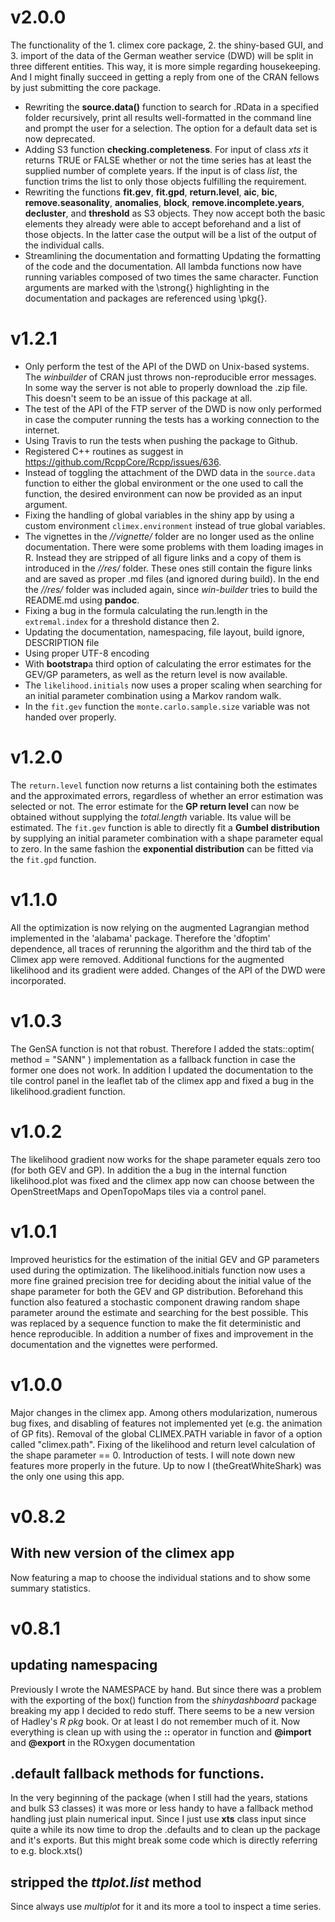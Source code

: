 # v2.0.0
The functionality of the 1. climex core package, 2. the shiny-based
GUI, and 3. import of the data of the German weather service (DWD)
will be split in three different entities. This way, it is more simple
regarding housekeeping. And I might finally succeed in getting a reply
from one of the CRAN fellows by just submitting the core package.
- Rewriting the **source.data()** function to search for .RData in a
  specified folder recursively, print all results well-formatted in
  the command line and prompt the user for a selection. The option for
  a default data set is now deprecated.
- Adding S3 function **checking.completeness**. For input of class
  *xts* it returns TRUE or FALSE whether or not the time series has at
  least the supplied number of complete years. If the input is of
  class *list*, the function trims the list to only those objects
  fulfilling the requirement.
- Rewriting the functions **fit.gev**, **fit.gpd**, **return.level**,
  **aic**, **bic**, **remove.seasonality**, **anomalies**, **block**,
  **remove.incomplete.years**, **decluster**, and **threshold** as S3
  objects. They now accept both the basic elements they already were
  able to accept beforehand and a list of those objects. In the latter
  case the output will be a list of the output of the individual
  calls.
- Streamlining the documentation and formatting
  Updating the formatting of the code and the documentation. All
  lambda functions now have running variables composed of two times
  the same character. Function arguments are marked with the \strong{}
  highlighting in the documentation and packages are referenced using
  \pkg{}.
  
# v1.2.1
- Only perform the test of the API of the DWD on Unix-based
  systems. The *winbuilder* of CRAN just throws non-reproducible error
  messages. In some way the server is not able to properly download
  the .zip file. This doesn't seem to be an issue of this package at
  all. 
- The test of the API of the FTP server of the DWD is now only
  performed in case the computer running the tests has a working
  connection to the internet.
- Using Travis to run the tests when pushing the package to Github.
- Registered C++ routines as suggest in
  https://github.com/RcppCore/Rcpp/issues/636.
- Instead of toggling the attachment of the DWD data in the
  `source.data` function to either the global environment or the one
  used to call the function, the desired environment can now be
  provided as an input argument.
- Fixing the handling of global variables in the shiny app by using a
  custom environment `climex.environment` instead of true global
  variables.
- The vignettes in the *//vignette/* folder are no longer used as the
  online documentation. There were some problems with them loading
  images in R. Instead they are stripped of all figure links and a
  copy of them is introduced in the *//res/* folder. These ones still
  contain the figure links and are saved as proper .md files (and
  ignored during build). In the end the *//res/* folder was included
  again, since *win-builder* tries to build the README.md using
  **pandoc**. 
- Fixing a bug in the formula calculating the run.length in the
  `extremal.index` for a threshold distance then 2.
- Updating the documentation, namespacing, file layout, build ignore,
  DESCRIPTION file
- Using proper UTF-8 encoding
- With **bootstrap**a third option of calculating the error estimates
  for the GEV/GP parameters, as well as the return level is now
  available. 
- The `likelihood.initials` now uses a proper scaling when searching
  for an initial parameter combination using a Markov random walk.
- In the `fit.gev` function the `monte.carlo.sample.size` variable was
  not handed over properly.

# v1.2.0
The `return.level` function now returns a list containing both the
estimates and the approximated errors, regardless of whether an error
estimation was selected or not. The error estimate for the **GP return
level** can now be obtained without supplying the *total.length*
variable. Its value will be estimated. The `fit.gev` function is able
to directly fit a **Gumbel distribution** by supplying an initial
parameter combination with a shape parameter equal to zero. In the
same fashion the **exponential distribution** can be fitted via the
`fit.gpd` function.
# v1.1.0
All the optimization is now relying on the augmented Lagrangian method
implemented in the 'alabama' package. Therefore the 'dfoptim'
dependence, all traces of rerunning the algorithm and the third tab of
the Climex app were removed. Additional functions for the augmented
likelihood and its gradient were added. Changes of the API of the DWD
were incorporated.
# v1.0.3
The GenSA function is not that robust. Therefore I added the
stats::optim( method = "SANN" ) implementation as a fallback function
in case the former one does not work. In addition I updated the
documentation to the tile control panel in the leaflet tab of the
climex app and fixed a bug in the likelihood.gradient function.
# v1.0.2
The likelihood gradient now works for the shape parameter equals zero
too (for both GEV and GP). In addition the a bug in the internal
function likelihood.plot was fixed and the climex app now can choose
between the OpenStreetMaps and OpenTopoMaps tiles via a control
panel.
# v1.0.1
Improved heuristics for the estimation of the initial GEV and GP
parameters used during the optimization. The likelihood.initials
function now uses a more fine grained precision tree for deciding
about the initial value of the shape parameter for both the GEV and GP
distribution. Beforehand this function also featured a stochastic
component drawing random shape parameter around the estimate and
searching for the best possible. This was replaced by a sequence
function to make the fit deterministic and hence reproducible. In
addition a number of fixes and improvement in the documentation and
the vignettes were performed.
# v1.0.0
Major changes in the climex app. Among others modularization, numerous
bug fixes, and disabling of features not implemented yet (e.g. the
animation of GP fits). Removal of the global CLIMEX.PATH variable in
favor of a option called "climex.path". Fixing of the likelihood and
return level calculation of the shape parameter == 0. Introduction of
tests.
I will note down new features more properly in the future. Up to now I
(theGreatWhiteShark) was the only one using this app.
# v0.8.2
## With new version of the climex app
Now featuring a map to choose the individual stations and to show some
summary statistics.
# v0.8.1
## updating namespacing
Previously I wrote the NAMESPACE by hand. But since there was a
problem with the exporting of the box() function from the
*shinydashboard* package breaking my app I decided to redo
stuff. There seems to be a new version of Hadley's *R pkg* book. Or at
least I do not remember much of it. Now everything is clean up with
using the **::** operator in function and **@import** and **@export** 
in the ROxygen documentation
## .default fallback methods for functions.
In the very beginning of the package (when I still had the years,
stations and bulk S3 classes) it was more or less handy to have a
fallback method handling just plain numerical input. Since I just use
**xts** class input since quite a while its now time to drop the
.defaults and to clean up the package and it's exports.
But this might break some code which is directly referring to
e.g. block.xts()
## stripped the *ttplot.list* method
Since always use *multiplot* for it and its more a tool to inspect a
time series.
